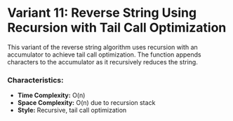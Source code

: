 # Variant 11: Reverse String Using Recursion with Tail Call Optimization

This variant of the reverse string algorithm uses recursion with an accumulator to achieve tail call optimization. The function appends characters to the accumulator as it recursively reduces the string.

### Characteristics:
- **Time Complexity:** O(n)
- **Space Complexity:** O(n) due to recursion stack
- **Style:** Recursive, tail call optimization
